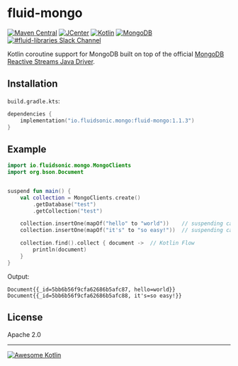 fluid-mongo
===========

[![Maven Central](https://img.shields.io/maven-central/v/io.fluidsonic.mongo/fluid-mongo?label=Maven%20Central)](https://search.maven.org/artifact/io.fluidsonic.mongo/fluid-mongo)
[![JCenter](https://img.shields.io/bintray/v/fluidsonic/kotlin/mongo?label=JCenter)](https://bintray.com/fluidsonic/kotlin/mongo)
[![Kotlin](https://img.shields.io/badge/Kotlin-1.4.10-blue.svg)](https://github.com/JetBrains/kotlin/releases/v1.4.10)
[![MongoDB](https://img.shields.io/badge/MongoDB-Reactive%20Streams%204.1.1-blue.svg)](https://github.com/mongodb/mongo-java-driver/releases/tag/r4.1.1)
[![#fluid-libraries Slack Channel](https://img.shields.io/badge/slack-%23fluid--libraries-543951.svg?label=Slack)](https://kotlinlang.slack.com/messages/C7UDFSVT2/)

Kotlin coroutine support for MongoDB built on top of the
official [MongoDB Reactive Streams Java Driver](https://mongodb.github.io/mongo-java-driver/4.0/driver-reactive/).



Installation
------------

`build.gradle.kts`:

```kotlin
dependencies {
    implementation("io.fluidsonic.mongo:fluid-mongo:1.1.3")
}
```

Example
-------

```kotlin
import io.fluidsonic.mongo.MongoClients
import org.bson.Document


suspend fun main() {
    val collection = MongoClients.create()
        .getDatabase("test")
        .getCollection("test")

    collection.insertOne(mapOf("hello" to "world"))    // suspending call
    collection.insertOne(mapOf("it's" to "so easy!"))  // suspending call

    collection.find().collect { document ->  // Kotlin Flow
        println(document)
    }
}
```

Output:

```
Document{{_id=5bb6b56f9cfa62686b5afc87, hello=world}}
Document{{_id=5bb6b56f9cfa62686b5afc88, it's=so easy!}}
```

License
-------

Apache 2.0


--------------------------

[![Awesome Kotlin](https://kotlin.link/awesome-kotlin.svg)](https://github.com/KotlinBy/awesome-kotlin)
